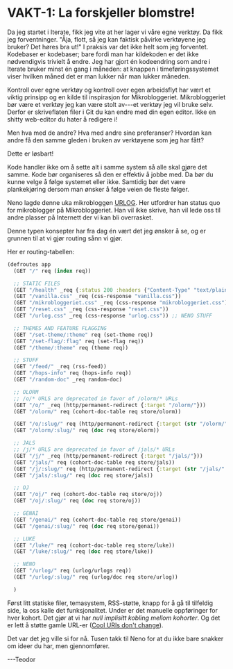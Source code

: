 # VAKT-1: La forskjeller blomstre!

Da jeg startet i Iterate, fikk jeg vite at her lager vi våre egne verktøy.
Da fikk jeg forventninger.
"Åja, flott, så jeg kan faktisk påvirke verktøyene jeg bruker?
Det høres bra ut!"
I praksis var det ikke helt som jeg forventet.
Kodebaser er kodebaser; bare fordi man har kildekoden er det ikke nødvendigvis trivielt å endre.
Jeg har gjort én kodeendring som andre i Iterate bruker minst én gang i måneden: at knappen i timeføringssystemet viser hvilken måned det er man lukker når man lukker måneden.

Kontroll over egne verktøy og kontroll over egen arbeidsflyt har vært et viktig prinsipp og en kilde til inspirasjon for Mikrobloggeriet.
Mikrobloggeriet bør være et verktøy jeg kan være stolt av---et verktøy jeg vil bruke selv.
Derfor er skriveflaten filer i Git du kan endre med din egen editor.
Ikke en shitty web-editor du hater å redigere i!

Men hva med de andre?
Hva med andre sine preferanser?
Hvordan kan andre få den samme gleden i bruken av verktøyene som jeg har fått?

Dette er løsbart!

Kode handler ikke om å sette alt i samme system så alle skal gjøre det samme.
Kode bør organiseres så den er effektiv å jobbe med.
Da bør du kunne velge å følge systemet eller ikke.
Samtidig bør det være plankekjøring dersom man ønsker å følge veien de fleste følger.

Neno lagde denne uka mikrobloggen [URLOG].
Her utfordrer han status quo for mikroblogger på Mikrobloggeriet.
Han vil ikke skrive, han vil lede oss til andre plasser på Internett der vi kan bli overrasket.

Denne typen konsepter har fra dag én vært det jeg ønsker å se, og er grunnen til at vi gjør routing sånn vi gjør.

Her er routing-tabellen:

```clojure
(defroutes app
  (GET "/" req (index req))

  ;; STATIC FILES
  (GET "/health" _req {:status 200 :headers {"Content-Type" "text/plain"} :body "all good!"})
  (GET "/vanilla.css" _req (css-response "vanilla.css"))
  (GET "/mikrobloggeriet.css" _req (css-response "mikrobloggeriet.css"))
  (GET "/reset.css" _req (css-response "reset.css"))
  (GET "/urlog.css" _req (css-response "urlog.css")) ;; NENO STUFF

  ;; THEMES AND FEATURE FLAGGING
  (GET "/set-theme/:theme" req (set-theme req))
  (GET "/set-flag/:flag" req (set-flag req))
  (GET "/theme/:theme" req (theme req))

  ;; STUFF
  (GET "/feed/" _req (rss-feed))
  (GET "/hops-info" req (hops-info req))
  (GET "/random-doc" _req random-doc)

  ;; OLORM
  ;; /o/* URLS are deprecated in favor of /olorm/* URLs
  (GET "/o/" _req (http/permanent-redirect {:target "/olorm/"}))
  (GET "/olorm/" req (cohort-doc-table req store/olorm))

  (GET "/o/:slug/" req (http/permanent-redirect {:target (str "/olorm/" (:slug (:route-params req)) "/")}))
  (GET "/olorm/:slug/" req (doc req store/olorm))

  ;; JALS
  ;; /j/* URLS are deprecated in favor of /jals/* URLs
  (GET "/j/" _req (http/permanent-redirect {:target "/jals/"}))
  (GET "/jals/" req (cohort-doc-table req store/jals))
  (GET "/j/:slug/" req (http/permanent-redirect {:target (str "/jals/" (:slug (:route-params req)) "/")}))
  (GET "/jals/:slug/" req (doc req store/jals))

  ;; OJ
  (GET "/oj/" req (cohort-doc-table req store/oj))
  (GET "/oj/:slug/" req (doc req store/oj))

  ;; GENAI
  (GET "/genai/" req (cohort-doc-table req store/genai))
  (GET "/genai/:slug/" req (doc req store/genai))

  ;; LUKE 
  (GET "/luke/" req (cohort-doc-table req store/luke))
  (GET "/luke/:slug/" req (doc req store/luke)) 

  ;; NENO
  (GET "/urlog/" req (urlog/urlogs req))
  (GET "/urlog/:slug/" req (urlog/doc req store/urlog))

  )
```

Først litt statiske filer, temasystem, RSS-støtte, knapp for å gå til tilfeldig side, la oss kalle det funksjonalitet.
Under er det manuelle oppføringer for hver kohort.
Det gjør at vi har _null implisitt kobling mellom kohorter_.
Og det er lett å støtte gamle URL-er ([Cool URIs don't change]).

[Cool URIs don't change]: https://www.w3.org/Provider/Style/URI

Det var det jeg ville si for nå.
Tusen takk til Neno for at du ikke bare snakker om ideer du har, men gjennomfører.

---Teodor

[URLOG]: /urlog/
